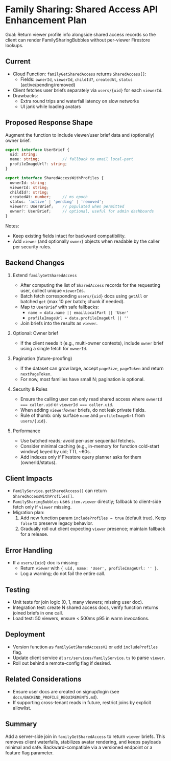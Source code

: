 # Family Sharing: Shared Access API Enhancement Plan

Goal: Return viewer profile info alongside shared access records so the client can render FamilySharingBubbles without per-viewer Firestore lookups.

## Current
- Cloud Function: `familyGetSharedAccess` returns `SharedAccess[]`:
  - Fields: `ownerId`, `viewerId`, `childId?`, `createdAt`, `status` (active/pending/removed)
- Client fetches user briefs separately via `users/{uid}` for each `viewerId`.
- Drawbacks:
  - Extra round trips and waterfall latency on slow networks
  - UI jank while loading avatars

## Proposed Response Shape
Augment the function to include viewer/user brief data and (optionally) owner brief.

```ts
export interface UserBrief {
  uid: string;
  name: string;          // fallback to email local-part
  profileImageUrl?: string;
}

export interface SharedAccessWithProfiles {
  ownerId: string;
  viewerId: string;
  childId?: string;
  createdAt: number;     // ms epoch
  status: 'active' | 'pending' | 'removed';
  viewer?: UserBrief;    // populated when permitted
  owner?: UserBrief;     // optional, useful for admin dashboards
}
```

Notes:
- Keep existing fields intact for backward compatibility.
- Add `viewer` (and optionally `owner`) objects when readable by the caller per security rules.

## Backend Changes
1. Extend `familyGetSharedAccess`
   - After computing the list of `SharedAccess` records for the requesting user, collect unique `viewerId`s.
   - Batch fetch corresponding `users/{uid}` docs using `getAll` or batched `get` (max 10 per batch; chunk if needed).
   - Map to `UserBrief` with safe fallbacks:
     - `name = data.name || emailLocalPart || 'User'`
     - `profileImageUrl = data.profileImageUrl || ''`
   - Join briefs into the results as `viewer`.

2. Optional: Owner brief
   - If the client needs it (e.g., multi-owner contexts), include `owner` brief using a single fetch for `ownerId`.

3. Pagination (future-proofing)
   - If the dataset can grow large, accept `pageSize`, `pageToken` and return `nextPageToken`.
   - For now, most families have small N; pagination is optional.

4. Security & Rules
   - Ensure the calling user can only read shared access where `ownerId === caller.uid` or `viewerId === caller.uid`.
   - When adding `viewer`/`owner` briefs, do not leak private fields.
   - Rule of thumb: only surface `name` and `profileImageUrl` from `users/{uid}`.

5. Performance
   - Use batched reads; avoid per-user sequential fetches.
   - Consider minimal caching (e.g., in-memory for function cold-start window) keyed by uid; TTL ~60s.
   - Add indexes only if Firestore query planner asks for them (ownerId/status).

## Client Impacts
- `FamilyService.getSharedAccess()` can return `SharedAccessWithProfiles[]`.
- `FamilySharingBubbles` uses `item.viewer` directly; fallback to client-side fetch only if `viewer` missing.
- Migration plan:
  1. Add new function param `includeProfiles = true` (default true). Keep `false` to preserve legacy behavior.
  2. Gradually roll out client expecting `viewer` presence; maintain fallback for a release.

## Error Handling
- If a `users/{uid}` doc is missing:
  - Return `viewer` with `{ uid, name: 'User', profileImageUrl: '' }`.
  - Log a warning; do not fail the entire call.

## Testing
- Unit tests for join logic (0, 1, many viewers; missing user doc).
- Integration test: create N shared access docs, verify function returns joined briefs in one call.
- Load test: 50 viewers, ensure < 500ms p95 in warm invocations.

## Deployment
- Version function as `familyGetSharedAccessV2` or add `includeProfiles` flag.
- Update client service at `src/services/familyService.ts` to parse `viewer`.
- Roll out behind a remote-config flag if desired.

## Related Considerations
- Ensure user docs are created on signup/login (see `docs/BACKEND_PROFILE_REQUIREMENTS.md`).
- If supporting cross-tenant reads in future, restrict joins by explicit allowlist.

## Summary
Add a server-side join in `familyGetSharedAccess` to return `viewer` briefs. This removes client waterfalls, stabilizes avatar rendering, and keeps payloads minimal and safe. Backward-compatible via a versioned endpoint or a feature flag parameter.
